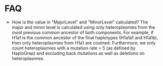 # FAQ

* How is the value in "MajorLevel" and "MinorLevel" calculated? 
The major and minor level is calculated using only heteroplasmies from the most previous common ancestor of both components. For example, if H1a1 is the common ancestor of the final haplotypes (H1a1a1 and H1a1b), then only heteroplasmies from H1a1 are coutned. Furthermore, we only count heteroplasmies with a mutation rate > 5 (as defined by HaploGrep) and excluding back mutations as well as deletions on heteroplasmies.